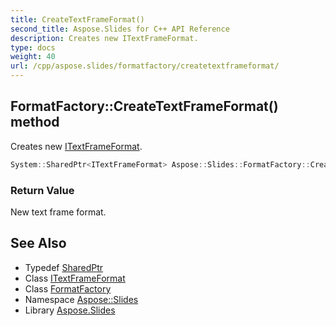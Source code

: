 ```yaml
---
title: CreateTextFrameFormat()
second_title: Aspose.Slides for C++ API Reference
description: Creates new ITextFrameFormat.
type: docs
weight: 40
url: /cpp/aspose.slides/formatfactory/createtextframeformat/
---
```

## FormatFactory::CreateTextFrameFormat() method


Creates new [ITextFrameFormat](../../itextframeformat/).

```cpp
System::SharedPtr<ITextFrameFormat> Aspose::Slides::FormatFactory::CreateTextFrameFormat() override
```


### Return Value

New text frame format.

## See Also

* Typedef [SharedPtr](../../system/sharedptr/)
* Class [ITextFrameFormat](../itextframeformat/)
* Class [FormatFactory](./)
* Namespace [Aspose::Slides](../)
* Library [Aspose.Slides](../../)